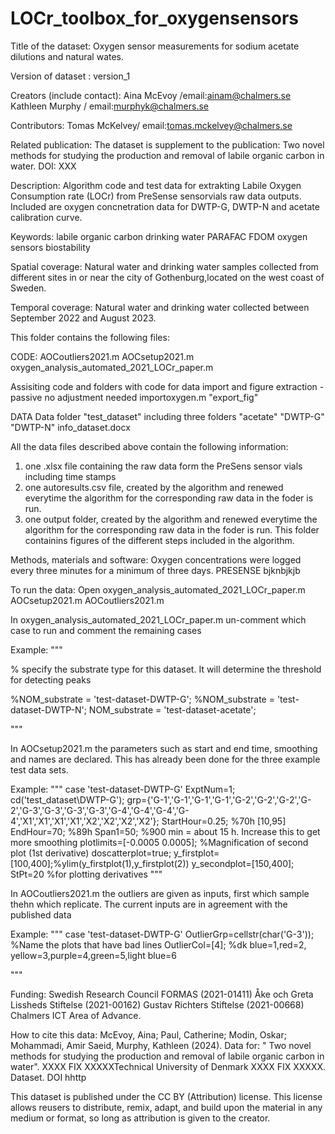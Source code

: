 # LOCr_toolbox_for_oxygensensors
Title of the dataset:
Oxygen sensor measurements for sodium acetate dilutions and natural wates. 

Version of dataset <include description of update>:
version_1 

Creators (include contact):
Aina McEvoy /email:ainam@chalmers.se
Kathleen Murphy / email:murphyk@chalmers.se 

Contributors:
Tomas McKelvey/ email:tomas.mckelvey@chalmers.se


Related publication:
The dataset is supplement to the publication: Two novel methods for studying the production and removal of labile organic carbon in water. 
DOI: XXX

Description:
Algorithm code and test data for extrakting Labile Oxygen Consumption rate (LOCr) from PreSense sensorvials raw data outputs.
Included are oxygen concnetration data for DWTP-G, DWTP-N and acetate calibration curve. 


Keywords:
labile organic carbon 
drinking water 
PARAFAC
FDOM
oxygen sensors 
biostability


Spatial coverage:
Natural water and drinking water samples collected from different sites in or near the city of Gothenburg,located on the west coast of Sweden.   

Temporal coverage:
Natural water and drinking water collected between September 2022 and August 2023.

This folder contains the following files:

CODE:
AOCoutliers2021.m
AOCsetup2021.m
oxygen_analysis_automated_2021_LOCr_paper.m

Assisiting code and folders with code for data import and figure extraction - passive no adjustment needed
importoxygen.m
"export_fig"

DATA
Data folder "test_dataset" including three folders
"acetate"
"DWTP-G"
"DWTP-N"
info_dataset.docx

All the data files described above contain the following information:

1. one .xlsx file containing the raw data form the PreSens sensor vials including time stamps
2. one autoresults.csv file, created by the algorithm and renewed everytime the algorithm for the corresponding raw data in the foder is run.
3. one output folder, created by the algorithm and renewed everytime the algorithm for the corresponding raw data in the foder is run. This folder containins figures of the different steps included in the algorithm. 

 
Methods, materials and software:
Oxygen concentrations were logged every three minutes for a minimum of three days.
PRESENSE bjknbjkjb


To run the data:
Open 
oxygen_analysis_automated_2021_LOCr_paper.m
AOCsetup2021.m
AOCoutliers2021.m

In oxygen_analysis_automated_2021_LOCr_paper.m un-comment which case to run and comment the remaining cases

Example:
"""

% specify the substrate type for this dataset. It will determine the threshold for detecting peaks

%NOM_substrate = 'test-dataset-DWTP-G';
%NOM_substrate = 'test-dataset-DWTP-N';
NOM_substrate = 'test-dataset-acetate';

"""

In AOCsetup2021.m the parameters such as start and end time, smoothing and names are declared. This has already been done for the three example test data sets.

Example:
"""
    case 'test-dataset-DWTP-G' 
        ExptNum=1;
        cd('test_dataset\DWTP-G\');
        grp={'G-1','G-1','G-1','G-1','G-2','G-2','G-2','G-2','G-3','G-3','G-3','G-3','G-4','G-4','G-4','G-4','X1','X1','X1','X1','X2','X2','X2','X2'};
        StartHour=0.25; %70h [10,95]
        EndHour=70; %89h
        Span1=50; %900 min = about 15 h. Increase this to get more smoothing
        plotlimits=[-0.0005 0.0005]; %Magnification of second plot (1st derivative)
        doscatterplot=true;
        y_firstplot=[100,400];%ylim(y_firstplot(1),y_firstplot(2))
        y_secondplot=[150,400];
        StPt=20 %for plotting derivatives
"""

In AOCoutliers2021.m the outliers are given as inputs, first which sample thehn which replicate. The current inputs are in agreement with the published data 

Example:
"""
   case 'test-dataset-DWTP-G'
        OutlierGrp=cellstr(char('G-3')); %Name the plots that have bad lines
        OutlierCol=[4]; %dk blue=1,red=2, yellow=3,purple=4,green=5,light blue=6

"""


Funding:
Swedish Research Council FORMAS (2021-01411)
Åke och Greta Lissheds Stiftelse (2021-00162)
Gustav Richters Stiftelse (2021-00668) 
Chalmers ICT Area of Advance. 

How to cite this data:
McEvoy, Aina; Paul, Catherine; Modin, Oskar; Mohammadi, Amir Saeid, Murphy, Kathleen (2024). Data for: " Two novel methods for studying the production and removal of labile organic carbon in water". XXXX FIX XXXXXTechnical University of Denmark XXXX FIX XXXXX. Dataset. DOI hhttp

This dataset is published under the CC BY (Attribution) license.
This license allows reusers to distribute, remix, adapt, and build upon the material in any medium or format, so long as attribution is given to the creator.

